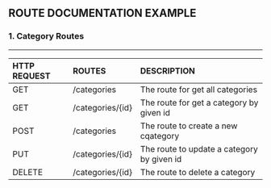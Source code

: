 ## ROUTE DOCUMENTATION EXAMPLE


### 1. Category Routes
---

| HTTP REQUEST| ROUTES | DESCRIPTION |
| :---        | :----   |          :--- |
| GET         | /categories             | The route for get all categories   |
| GET         | /categories/{id}        | The route for get a category by given id   |
| POST        | /categories             | The route to create a new cqategory |
| PUT         | /categories/{id}        | The route to update a category by given id |
| DELETE      | /categories/{id}        | The route to delete a category|

